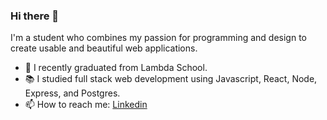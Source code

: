 ### Hi there 👋

I'm a student who combines my passion for programming and design to create usable and beautiful web applications.

- 🔭 I recently graduated from Lambda School.
- 📚 I studied full stack web development using Javascript, React, Node, Express, and Postgres.
- 📫 How to reach me: [Linkedin](https://www.linkedin.com/in/ryanpdesigns)
